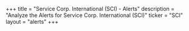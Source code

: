 +++
title = "Service Corp. International (SCI) - Alerts"
description = "Analyze the Alerts for Service Corp. International (SCI)"
ticker = "SCI"
layout = "alerts"
+++

